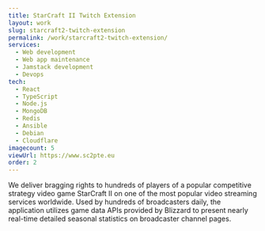 ```yaml
---
title: StarCraft II Twitch Extension
layout: work
slug: starcraft2-twitch-extension
permalink: /work/starcraft2-twitch-extension/
services:
  - Web development
  - Web app maintenance
  - Jamstack development
  - Devops
tech:
  - React
  - TypeScript
  - Node.js
  - MongoDB
  - Redis
  - Ansible
  - Debian
  - Cloudflare
imagecount: 5
viewUrl: https://www.sc2pte.eu
order: 2
---
```


We deliver bragging rights to hundreds of players of a popular competitive strategy video game StarCraft II on one of the most popular video streaming services worldwide. Used by hundreds of broadcasters daily, the application utilizes game data APIs provided by Blizzard to present nearly real-time detailed seasonal statistics on broadcaster channel pages.